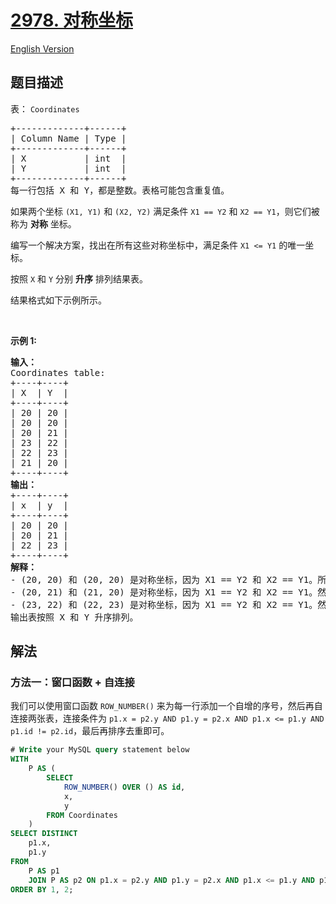 # [2978. 对称坐标](https://leetcode.cn/problems/symmetric-coordinates)

[English Version](/solution/2900-2999/2978.Symmetric%20Coordinates/README_EN.md)

## 题目描述

<!-- 这里写题目描述 -->

<p>表：&nbsp;<font face="monospace"><code>Coordinates</code></font></p>

<pre>
+-------------+------+
| Column Name | Type |
+-------------+------+
| X           | int  |
| Y           | int  |
+-------------+------+
每一行包括 X 和 Y，都是整数。表格可能包含重复值。
</pre>

<p>如果两个坐标 <code>(X1, Y1)</code>&nbsp;和&nbsp;<code>(X2, Y2)</code> 满足条件 <code>X1 == Y2</code>&nbsp;和&nbsp;<code>X2 == Y1</code>，则它们被称为 <strong>对称</strong> 坐标。</p>

<p>编写一个解决方案，找出在所有这些对称坐标中，满足条件 <code>X1 &lt;= Y1</code>&nbsp;的唯一坐标。</p>

<p>按照<em> </em><code>X</code>&nbsp;和<em>&nbsp;</em><code>Y</code> 分别&nbsp;<strong>升序</strong> 排列结果表。</p>

<p>结果格式如下示例所示。</p>

<p>&nbsp;</p>

<p><b>示例 1:</b></p>

<pre>
<b>输入：</b>
Coordinates table:
+----+----+
| X  | Y  |
+----+----+
| 20 | 20 |
| 20 | 20 |
| 20 | 21 |
| 23 | 22 |
| 22 | 23 |
| 21 | 20 |
+----+----+
<b>输出：</b>
+----+----+
| x  | y  |
+----+----+
| 20 | 20 |
| 20 | 21 |
| 22 | 23 |
+----+----+
<b>解释：</b>
- (20, 20) 和 (20, 20) 是对称坐标，因为 X1 == Y2 和 X2 == Y1。所以 (20, 20) 被显示为独特的坐标。
- (20, 21) 和 (21, 20) 是对称坐标，因为 X1 == Y2 和 X2 == Y1。然而，只有 (20, 21) 会被显示，因为 X1 &lt;= Y1。
- (23, 22) 和 (22, 23) 是对称坐标，因为 X1 == Y2 和 X2 == Y1。然而，只有 (22, 23) 会被显示，因为 X1 &lt;= Y1。
输出表按照 X 和 Y 升序排列。
</pre>

## 解法

### 方法一：窗口函数 + 自连接

我们可以使用窗口函数 `ROW_NUMBER()` 来为每一行添加一个自增的序号，然后再自连接两张表，连接条件为 `p1.x = p2.y AND p1.y = p2.x AND p1.x <= p1.y AND p1.id != p2.id`，最后再排序去重即可。

<!-- tabs:start -->

```sql
# Write your MySQL query statement below
WITH
    P AS (
        SELECT
            ROW_NUMBER() OVER () AS id,
            x,
            y
        FROM Coordinates
    )
SELECT DISTINCT
    p1.x,
    p1.y
FROM
    P AS p1
    JOIN P AS p2 ON p1.x = p2.y AND p1.y = p2.x AND p1.x <= p1.y AND p1.id != p2.id
ORDER BY 1, 2;
```

<!-- tabs:end -->

<!-- end -->
